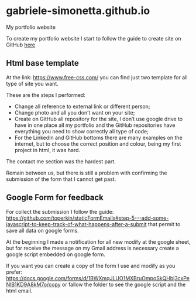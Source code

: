 # gabriele-simonetta.github.io
My portfolio website

To create my portfolio website I start to follow the guide to create site on GitHub [here](https://docs.github.com/en/github/working-with-github-pages/creating-a-github-pages-site)
## Html base template
At the link: <https://www.free-css.com/>  you can find just two template for all type of site you want. 

These are the steps I performed:

- Change all reference to external link or different person;
- Change photo and all you don’t want on your site;
- Create on GitHub all repository for the site, I don’t use google drive to have in one place all my portfolio and the GitHub repositories have everything you need to show correctly all type of code;
- For the LinkedIn and  GitHub bottoms there are many examples on the internet, but to choose the correct position and colour, being my first project in html, it was hard.

The contact me section was the hardest part. 

Remain between us, but there is still a problem with confirming the submission of the form that I cannot get past.
## Google Form for feedback

For collect the submission I follow the guide: <https://github.com/toperkin/staticFormEmails#step-5---add-some-javascript-to-keep-track-of-what-happens-after-a-submit> that permit to save all data on google forms.

At the beginning I made a notification for all new modify at the google sheet, but for receive the message on my Gmail address is necessary create a google script embedded on google form.

If you want  you can create a copy of the form I use and modify as you prefer: <https://docs.google.com/forms/d/1BWXmqJLUO1MXBruOmpoSkQHbj3cxPeNlB1KD9A8kM7o/copy>  or fallow the folder to see the google script and the html email.



